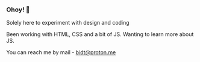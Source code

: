 ### Ohoy! 👋

<!--
**johannabid/johannabid** is a ✨ _special_ ✨ repository because its `README.md` (this file) appears on your GitHub profile.

Here are some ideas to get you started:

- 🔭 I’m currently working on ...
- 🌱 I’m currently learning ...
- 👯 I’m looking to collaborate on ...
- 🤔 I’m looking for help with ...
- 💬 Ask me about ...
- 📫 How to reach me: ...
- 😄 Pronouns: ...
- ⚡ Fun fact: ...
-->

Solely here to experiment with design and coding

Been working with HTML, CSS and a bit of JS. Wanting to learn more about JS.

You can reach me by mail - bidt@proton.me

